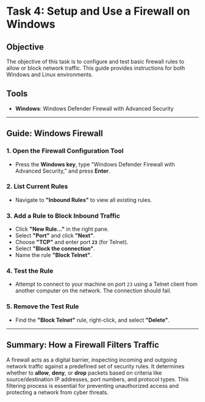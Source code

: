 # Task 4: Setup and Use a Firewall on Windows

## Objective
The objective of this task is to configure and test basic firewall rules to allow or block network traffic. This guide provides instructions for both Windows and Linux environments.

## Tools
* **Windows**: Windows Defender Firewall with Advanced Security
---

## Guide: Windows Firewall

### 1. Open the Firewall Configuration Tool
* Press the **Windows key**, type "Windows Defender Firewall with Advanced Security," and press **Enter**.

### 2. List Current Rules
* Navigate to **"Inbound Rules"** to view all existing rules.

### 3. Add a Rule to Block Inbound Traffic
* Click **"New Rule..."** in the right pane.
* Select **"Port"** and click **"Next"**.
* Choose **"TCP"** and enter port **`23`** (for Telnet).
* Select **"Block the connection"**.
* Name the rule **"Block Telnet"**.

### 4. Test the Rule
* Attempt to connect to your machine on port `23` using a Telnet client from another computer on the network. The connection should fail.

### 5. Remove the Test Rule
* Find the **"Block Telnet"** rule, right-click, and select **"Delete"**.

---
## Summary: How a Firewall Filters Traffic
A firewall acts as a digital barrier, inspecting incoming and outgoing network traffic against a predefined set of security rules. It determines whether to **allow**, **deny**, or **drop** packets based on criteria like source/destination IP addresses, port numbers, and protocol types. This filtering process is essential for preventing unauthorized access and protecting a network from cyber threats.
